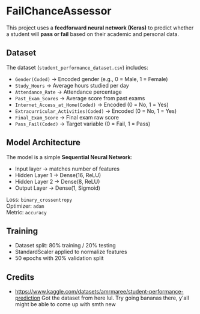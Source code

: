 # FailChanceAssessor

This project uses a **feedforward neural network (Keras)** to predict whether a student will **pass or fail** based on their academic and personal data.  

## Dataset
The dataset (`student_performance_dataset.csv`) includes:
- `Gender(Coded)` → Encoded gender (e.g., 0 = Male, 1 = Female)  
- `Study_Hours` → Average hours studied per day  
- `Attendance_Rate` → Attendance percentage  
- `Past_Exam_Scores` → Average score from past exams  
- `Internet_Access_at_Home(Coded)` → Encoded (0 = No, 1 = Yes)  
- `Extracurricular_Activities(Coded)` → Encoded (0 = No, 1 = Yes)  
- `Final_Exam_Score` → Final exam raw score  
- `Pass_Fail(Coded)` → Target variable (0 = Fail, 1 = Pass)  

## Model Architecture
The model is a simple **Sequential Neural Network**:
- Input layer → matches number of features  
- Hidden Layer 1 → Dense(16, ReLU)  
- Hidden Layer 2 → Dense(8, ReLU)  
- Output Layer → Dense(1, Sigmoid)  

Loss: `binary_crossentropy`  
Optimizer: `adam`  
Metric: `accuracy`

## Training
- Dataset split: 80% training / 20% testing  
- StandardScaler applied to normalize features  
- 50 epochs with 20% validation split  

## Credits
- https://www.kaggle.com/datasets/amrmaree/student-performance-prediction
Got the dataset from here lul. Try going bananas there, y'all might be able to come up with smth new